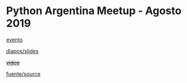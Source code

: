 # Python Argentina Meetup - Agosto 2019

[evento](https://www.meetup.com/buenos-aires-python-meetup/events/264183458)

[diapos/slides](http://slides.saxa.xyz/slides/pyar_hypotesis/slides)

~~[video]()~~

[fuente/source](https://github.com/akielbowicz/presentations/blob/master/presentaciones/pyar_hypotesis/)

